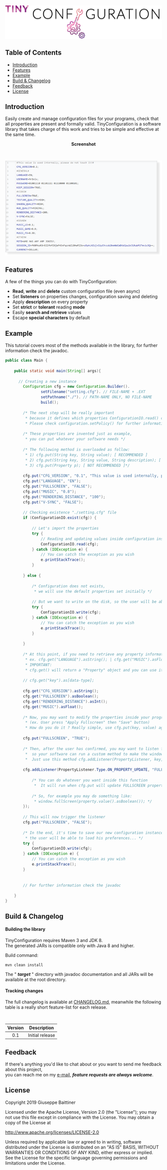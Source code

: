 <p align="center">
    <img src="./img/TinyConfiguration.png" alt="TinyConfiguration">
</p>

## Table of Contents
- [Introduction](#introduction)
- [Features](#features)
- [Example](#example)
- [Build & Changelog](#build--changelog)
- [Feedback](#feedback)
- [License](#license)

## Introduction
Easily create and manage configuration files for your programs, 
check that all properties are present and formally valid. 
TinyConfiguration is a software library that takes charge of this work 
and tries to be simple and effective at the same time.

<p align="center">
    <b>Screenshot</b>
</p>

<br>

<p align="center">
    <img src="./img/TinyConfiguration%20-%20Sample.png" alt="TinyConfiguration sample">
</p>

## Features
A few of the things you can do with TinyConfiguration:

* **Read**, **write** and **delete** custom configuration file (even async)
* Set **listeners** on properties changes, configuration saving and deleting
* Apply **description** on every property
* Set **strict** or **tolerant** reading **mode**
* Easily **search and retrieve** values
* Escape **special characters** by default

## Example

This tutorial covers most of the methods available in the library, 
for further information check the javadoc.

```java
public class Main {
    
    public static void main(String[] args){
        
      // Creating a new instance
        Configuration cfg = new Configuration.Builder().
                setFilename("setting.cfg"). // FILE-NAME + .EXT
                setPathname("./"). // PATH-NAME ONLY, NO FILE-NAME
                build();

        /* The next step will be really important
         * because it defines which properties ConfigurationIO.read() can consider valid!
         * Please check configuration.setPolicy() for further information */

        /* These properties are invented just as example,
         * you can put whatever your software needs */

        /* The following method is overloaded as follow:
         * 1) cfg.put(String key, String value); [ RECOMMENDED ]
         * 2) cfg.put(String key, String value, String description); [ RECOMMENDED ]
         * 3) cfg.put(Property p); [ NOT RECOMMENDED ]*/

        cfg.put("CFG_VERSION", "0.1", "This value is used internally, please do not touch it!");
        cfg.put("LANGUAGE", "EN");
        cfg.put("FULLSCREEN", "FALSE");
        cfg.put("MUSIC", "0.8");
        cfg.put("RENDERING_DISTANCE", "100");
        cfg.put("V-SYNC", "FALSE");

        // Checking existence "./setting.cfg" file
        if (ConfigurationIO.exist(cfg)) {

            // Let's import the properties
            try {
                // Reading and updating values inside configuration instance
                ConfigurationIO.read(cfg);
            } catch (IOException e) {
                // You can catch the exception as you wish
                e.printStackTrace();
            }

        } else {

            /* Configuration does not exists,
             * we will use the default properties set initially */

            // But we want to write on the disk, so the user will be able to change them in the future
            try {
                ConfigurationIO.write(cfg);
            } catch (IOException e) {
                // You can catch the exception as you wish
                e.printStackTrace();
            }

        }

        /* At this point, if you need to retrieve any property information you can use cfg.get(String key)
         * ex. cfg.get("LANGUAGE").asString(); | cfg.get("MUSIC").asFloat();
         * IMPORTANT:
         * cfg.get() will return a "Property" object and you can use it to return any kind of value */

        // cfg.get("key").as[data-type];
        
        cfg.get("CFG_VERSION").asString();
        cfg.get("FULLSCREEN").asBoolean();
        cfg.get("RENDERING_DISTANCE").asInt();
        cfg.get("MUSIC").asFloat();

        /* Now, you may want to modify the properties inside your program when something happen
         * (ex. User press "Apply Fullscreen" then "Save" button)
         * How do you do it ? Really simple, use cfg.put(key, value) again, it will replace the old data */

        cfg.put("FULLSCREEN", "TRUE");

        /* Then, after the user has confirmed, you may want to listen for the configuration change,
         *  so your software can run a custom method to make the window full-screen...
         *  Just use this method cfg.addListener(PropertyListener, key, () -> {}) and ... that's it */

        cfg.addListener(PropertyListener.Type.ON_PROPERTY_UPDATE, "FULLSCREEN", property -> {

            /* You can do whatever you want inside this function
             *  It will run when cfg.put will update FULLSCREEN property*/

            /* So, for example you may do something like:
             * window.fullScreen(property.value().asBoolean()); */
        });

        // This will now trigger the listener
        cfg.put("FULLSCREEN", "FALSE");

        /* In the end, it's time to save our new configuration instance, so next time
         * the user will be able to load his preferences... */
        try {
            ConfigurationIO.write(cfg);
        } catch (IOException e) {
            // You can catch the exception as you wish
            e.printStackTrace();
        }


        // For further information check the javadoc

    }
}
```

## Build & Changelog

#### Building the library
TinyConfiguration requires Maven 3 and JDK 8.<br>
The generated JARs is compatible only with Java 8 and higher.

Build command:

````
mvn clean install
````

The " ***target*** " directory with javadoc documentation 
and all JARs will be available at the root directory.

#### Tracking changes

The full changelog is available at [CHANGELOG.md](CHANGELOG.md),
meanwhile the following table is a really short feature-list for each
release.

<br>

| Version |                        Description                        |
|:-------:|:---------------------------------------------------------:|
|   0.1   |                      Initial release                      |


## Feedback
If there's anything you'd like to chat about or 
you want to send me feedback about this project,
<br>you can reach me on my [e-mail](mailto:baittiner.giuseppe.dev@gmail.com), 
***feature requests are always welcome***.

## License
Copyright 2019 Giuseppe Baittiner

Licensed under the Apache License, Version 2.0 (the "License"); you may not use this file except in compliance with the License. You may obtain a copy of the License at

<http://www.apache.org/licenses/LICENSE-2.0>

Unless required by applicable law or agreed to in writing, software distributed under the License is distributed on an "AS IS" BASIS, WITHOUT WARRANTIES OR CONDITIONS OF ANY KIND, either express or implied. See the License for the specific language governing permissions and limitations under the License.